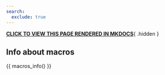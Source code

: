 ```yaml
---
search:
  exclude: true
---
```


**[CLICK TO VIEW THIS PAGE RENDERED IN MKDOCS](https://https://mattbixley.github.io/eri-support-docs/MACROS/)**{ .hidden }

## Info about macros

{{ macros_info() }}
